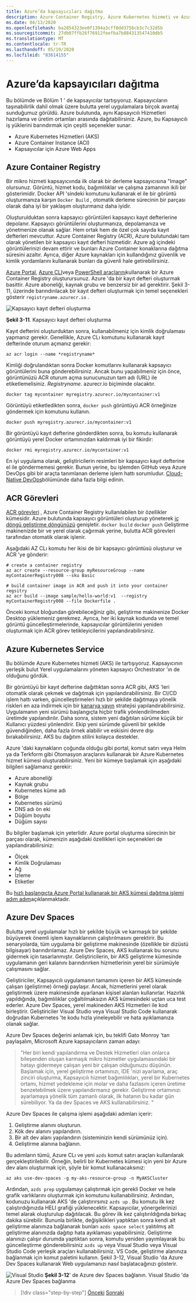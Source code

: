 ```yaml
---
title: Azure’da kapsayıcıları dağıtma
description: Azure Container Registry, Azure Kubernetes hizmeti ve Azure Dev Spaces Azure 'da kapsayıcı dağıtma.
ms.date: 04/13/2020
ms.openlocfilehash: ba2854323ee0f1394a3cff0dd3756cb3c7c32d5b
ms.sourcegitcommit: 27db07ffb26f76912feefba7b884313547410db5
ms.translationtype: MT
ms.contentlocale: tr-TR
ms.lasthandoff: 05/19/2020
ms.locfileid: "83614155"
---
```

# <a name="deploying-containers-in-azure"></a>Azure’da kapsayıcıları dağıtma

Bu bölümde ve Bölüm 1 ' de kapsayıcılar tartışıyoruz. Kapsayıcıların taşınabilirlik dahil olmak üzere bulutta yerel uygulamalara birçok avantaj sunduğumuz görüldü. Azure bulutunda, aynı Kapsayıcılı Hizmetleri hazırlama ve üretim ortamları arasında dağıtabilirsiniz. Azure, bu Kapsayıcılı iş yüklerini barındırmak için çeşitli seçenekler sunar:

- Azure Kubernetes Hizmetleri (AKS)
- Azure Container Instance (ACI)
- Kapsayıcılar için Azure Web Apps

## <a name="azure-container-registry"></a>Azure Container Registry

Bir mikro hizmeti kapsayıcıında ilk olarak bir derleme kapsayıcısına "Image" olursunuz. Görüntü, hizmet kodu, bağımlılıklar ve çalışma zamanının ikili bir gösterimidir. Docker API 'sindeki komutunu kullanarak el ile bir görüntü oluşturmanıza karşın `Docker Build` , otomatik derleme sürecinin bir parçası olarak daha iyi bir yaklaşım oluşturmanız daha iyidir.

Oluşturulduktan sonra kapsayıcı görüntüleri kapsayıcı kayıt defterlerine depolanır. Kapsayıcı görüntülerini oluşturmanıza, depolamanıza ve yönetmenize olanak sağlar. Hem ortak hem de özel çok sayıda kayıt defterleri mevcuttur. Azure Container Registry (ACR), Azure bulutundaki tam olarak yönetilen bir kapsayıcı kayıt defteri hizmetidir. Azure ağ içindeki görüntülerinizi devam ettirir ve bunları Azure Container konaklarına dağıtma süresini azaltır. Ayrıca, diğer Azure kaynakları için kullandığınız güvenlik ve kimlik yordamlarını kullanarak bunları da güvenli hale getirebilirsiniz.

[Azure Portal](https://docs.microsoft.com/azure/container-registry/container-registry-get-started-portal), [Azure CLI](https://docs.microsoft.com/azure/container-registry/container-registry-get-started-azure-cli)veya [PowerShell araçlarını](https://docs.microsoft.com/azure/container-registry/container-registry-get-started-powershell)kullanarak bir Azure Container Registry oluşturursunuz. Azure 'da bir kayıt defteri oluşturmak basittir. Azure aboneliği, kaynak grubu ve benzersiz bir ad gerektirir. Şekil 3-11, üzerinde barındırılacak bir kayıt defteri oluşturmak için temel seçenekleri gösterir `registryname.azurecr.io` .

![Kapsayıcı kayıt defteri oluşturma](./media/create-container-registry.png)

**Şekil 3-11**. Kapsayıcı kayıt defteri oluşturma

Kayıt defterini oluşturduktan sonra, kullanabilmeniz için kimlik doğrulaması yapmanız gerekir. Genellikle, Azure CLı komutunu kullanarak kayıt defterinde oturum açmanız gerekir:

```azurecli
az acr login --name *registryname*
```

Kimliği doğrulandıktan sonra Docker komutlarını kullanarak kapsayıcı görüntülerini buna gönderebilirsiniz. Ancak bunu yapabilmeniz için önce, görüntünüzü ACR oturum açma sunucunuzun tam adı (URL) ile etiketlemelisiniz. *Registryname*. azurecr.io biçiminde olacaktır.

```console
docker tag mycontainer myregistry.azurecr.io/mycontainer:v1
```

Görüntüyü etiketledikten sonra, `docker push` görüntüyü ACR örneğinize göndermek için komutunu kullanın.

```console
docker push myregistry.azurecr.io/mycontainer:v1
```

Bir görüntüyü kayıt defterine gönderdikten sonra, bu komutu kullanarak görüntüyü yerel Docker ortamınızdan kaldırmak iyi bir fikirdir:

```console
docker rmi myregistry.azurecr.io/mycontainer:v1
```

En iyi uygulama olarak, geliştiricilerin resimleri bir kapsayıcı kayıt defterine el ile göndermemesi gerekir. Bunun yerine, bu işlemden GitHub veya Azure DevOps gibi bir araçta tanımlanan derleme işlem hattı sorumludur. [Cloud-Native DevOps](devops.md)bölümünde daha fazla bilgi edinin.

## <a name="acr-tasks"></a>ACR Görevleri

[ACR görevleri](https://docs.microsoft.com/azure/container-registry/container-registry-tasks-overview) , Azure Container Registry kullanılabilen bir özellikler kümesidir. Azure bulutunda kapsayıcı görüntüleri oluşturup yöneterek [iç döngü geliştirme döngünüzü](https://docs.microsoft.com/dotnet/architecture/containerized-lifecycle/design-develop-containerized-apps/docker-apps-inner-loop-workflow) genişletir. `docker build` `docker push` Geliştirme makinenizde bir ve yerel olarak çağırmak yerine, bulutta ACR görevleri tarafından otomatik olarak işlenir.

Aşağıdaki AZ CLı komutu her ikisi de bir kapsayıcı görüntüsü oluşturur ve ACR 'ye gönderir:

```azurecli
# create a container registry
az acr create --resource-group myResourceGroup --name myContainerRegistry008 --sku Basic

# build container image in ACR and push it into your container regsitry
az acr build --image sample/hello-world:v1  --registry myContainerRegistry008 --file Dockerfile .
```

Önceki komut bloğundan görebileceğiniz gibi, geliştirme makinenize Docker Desktop yüklemeniz gerekmez. Ayrıca, her iki kaynak kodunda ve temel görüntü güncelleştirmelerinde, kapsayıcılar görüntülerini yeniden oluşturmak için ACR görev tetikleyicilerini yapılandırabilirsiniz.

## <a name="azure-kubernetes-service"></a>Azure Kubernetes Service

Bu bölümde Azure Kubernetes hizmeti (AKS) ile tartışıyoruz. Kapsayıcının yerleşik bulut Yerel uygulamalarını yöneten kapsayıcı Orchestrator 'ın de olduğunu gördük.

Bir görüntüyü bir kayıt defterine dağıttıktan sonra ACR gibi, AKS 'leri otomatik olarak çekmek ve dağıtmak için yapılandırabilirsiniz. Bir CI/CD işlem hattı varken, güncelleştirmeleri hızlı bir şekilde dağıtmaya yönelik riskleri en aza indirmek için bir [kanarya yayın](https://martinfowler.com/bliki/CanaryRelease.html) stratejisi yapılandırabilirsiniz. Uygulamanın yeni sürümü başlangıçta hiçbir trafik yönlendirilmeden üretimde yapılandırılır. Daha sonra, sistem yeni dağıtılan sürüme küçük bir Kullanıcı yüzdesi yönlendirir. Ekip yeni sürümde güvenli bir şekilde güvendiğinden, daha fazla örnek alabilir ve eskisini devre dışı bırakabilirsiniz. AKS bu dağıtım stilini kolayca destekler.

Azure 'daki kaynakların çoğunda olduğu gibi portal, komut satırı veya Helm ya da Terkform gibi Otomasyon araçlarını kullanarak bir Azure Kubernetes hizmet kümesi oluşturabilirsiniz. Yeni bir kümeye başlamak için aşağıdaki bilgileri sağlamanız gerekir:

- Azure aboneliği
- Kaynak grubu
- Kubernetes küme adı
- Bölge
- Kubernetes sürümü
- DNS adı ön eki
- Düğüm boyutu
- Düğüm sayısı

Bu bilgiler başlamak için yeterlidir. Azure portal oluşturma sürecinin bir parçası olarak, kümenizin aşağıdaki özellikleri için seçenekleri de yapılandırabilirsiniz:

- Ölçek
- Kimlik Doğrulaması
- Ağ
- İzleme
- Etiketler

Bu [hızlı başlangıçta Azure Portal kullanarak bir AKS kümesi dağıtma işlemi adım adım](https://docs.microsoft.com/azure/aks/kubernetes-walkthrough-portal)açıklanmaktadır.

## <a name="azure-dev-spaces"></a>Azure Dev Spaces

Bulutta yerel uygulamalar hızlı bir şekilde büyük ve karmaşık bir şekilde büyüyerek önemli işlem kaynaklarının çalıştırılmasını gerektirir. Bu senaryolarda, tüm uygulama bir geliştirme makinesinde (özellikle bir dizüstü bilgisayar) barındırılamaz. Azure Dev Spaces, AKS kullanarak bu sorunu gidermek için tasarlanmıştır. Geliştiricilerin, bir AKS geliştirme kümesinde uygulamanın geri kalanını barındırırken hizmetlerinin yerel bir sürümüyle çalışmasını sağlar.

Geliştiriciler, Kapsayıcılı uygulamanın tamamını içeren bir AKS kümesinde çalışan (geliştirme) örneği paylaşır. Ancak, hizmetlerini yerel olarak geliştirmek üzere makinesinde ayarlanan kişisel alanları kullanırlar. Hazırlık yapıldığında, bağımlılıklar çoğaltılmaksızın AKS kümesindeki uçtan uca test ederler. Azure Dev Spaces, yerel makineden AKS Hizmetleri ile kod birleştirir. Geliştiriciler Visual Studio veya Visual Studio Code kullanarak doğrudan Kubernetes 'te kodu hızla yineleyebilir ve hata ayıklamanıza olanak sağlar.

Azure Dev Spaces değerini anlamak için, bu teklifi Gato Monroy 'tan paylaşalım, Microsoft Azure kapsayıcıların zaman adayı:

> "Her biri kendi yapılandırma ve Destek Hizmetleri olan onlarca bileşenden oluşan karmaşık mikro hizmetler uygulamasındaki bir hatayı gidermeye çalışan yeni bir çalışan olduğunuzu düşünün. Başlamak için, yerel geliştirme ortamınızı, IDE 'nizi ayarlama, araç zinciri oluşturma, Kapsayıcılı hizmet bağımlılıkları, yerel bir Kubernetes ortamı, hizmet yedekleme için molar ve daha fazlasını içeren üretime benzetebilmek üzere yapılandırmanız gerekir. Geliştirme ortamınızı ayarlamaya yönelik tüm zamanlı olarak, ilk hatanın bu kadar gün sürebiliyor.
> Ya da dev Spaces ve AKS kullanabilirsiniz. "

Azure Dev Spaces ile çalışma işlemi aşağıdaki adımları içerir:

1. Geliştirme alanını oluşturun.
2. Kök dev alanını yapılandırın.
3. Bir alt dev alanı yapılandırın (sisteminizin kendi sürümünüz için).
4. Geliştirme alanına bağlanın.

Bu adımların tümü, Azure CLı ve yeni `azds` komut satırı araçları kullanılarak gerçekleştirilebilir. Örneğin, belirli bir Kubernetes kümesi için yeni bir Azure dev alanı oluşturmak için, şöyle bir komut kullanacaksınız:

```azurecli
az aks use-dev-spaces -g my-aks-resource-group -n MyAKSCluster
```

Ardından, `azds prep` uygulamayı çalıştırmak için gerekli Docker ve hele grafik varlıklarını oluşturmak için komutunu kullanabilirsiniz. Ardından, kodunuzu kullanarak AKS 'de çalıştırırsınız `azds up` . Bu komutu ilk kez çalıştırdığınızda HELI grafiği yüklenecektir. Kapsayıcılar, yönergelerinizi temel alarak oluşturulup dağıtılacak. Bu görev ilk kez çalıştırıldığında birkaç dakika sürebilir. Bununla birlikte, değişiklikleri yaptıktan sonra kendi alt geliştirme alanınıza bağlanarak bunları `azds space select` yalıtılmış alt geliştirme alanınızda dağıtıp hata ayıklaması yapabilirsiniz. Geliştirme alanınızı çalışır durumda yaptıktan sonra, komutu yeniden yayımlayarak bu güncelleştirme gönderebilirsiniz `azds up` veya Visual Studio veya Visual Studio Code yerleşik araçları kullanabilirsiniz. VS Code, geliştirme alanınıza bağlanmak için komut paletini kullanın. Şekil 3-12, Visual Studio 'da Azure Dev Spaces kullanarak Web uygulamanızı nasıl başlatacağınızı gösterir.

![Visual Studio ](./media/azure-dev-spaces-visual-studio-launchsettings.png)
 **Şekil 3-12**' de Azure dev Spaces bağlanın. Visual Studio 'da Azure Dev Spaces bağlanma

>[!div class="step-by-step"]
>[Önceki](combine-containers-serverless-approaches.md) 
> [Sonraki](scale-containers-serverless.md)
